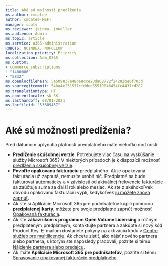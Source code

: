 ```yaml
---
title: Aké sú možnosti predĺženia
ms.author: cmcatee
author: cmcatee-MSFT
manager: scotv
ms.reviewer: jkinma, jmueller
ms.audience: Admin
ms.topic: article
ms.service: o365-administration
ROBOTS: NOINDEX, NOFOLLOW
localization_priority: Priority
ms.collection: Adm_O365
ms.custom:
- commerce_subscriptions
- "1400006"
- "5832"
ms.openlocfilehash: 5a509837a48de8cce20da08722f24202be6f703d
ms.sourcegitcommit: 540a4e2515f7cfddee65519046454fc4437cd287
ms.translationtype: HT
ms.contentlocale: sk-SK
ms.lasthandoff: 08/01/2021
ms.locfileid: "53689457"
---
```

# <a name="what-are-my-options-to-extend"></a>Aké sú možnosti predĺženia?

Pred dátumom uplynutia platnosti predplatného máte niekoľko možností:

- **Predĺženie skúšobnej verzie**.  Potrebujete viac času na vyskúšanie služby Microsoft 365? V niektorých prípadoch je k dispozícii možnosť [predĺženia skúšobnej verzie](https://docs.microsoft.com/microsoft-365/commerce/extend-your-trial).  
- **Povoľte opakovanú fakturáciu** predplatného. Ak je opakovaná fakturácia už zapnutá, nemusíte urobiť nič. Predplatné sa bude fakturovať automaticky a v závislosti od aktuálnej frekvencie fakturácie sa zaúčtuje suma za ďalší rok alebo mesiac. Ak ste z akéhokoľvek dôvodu opakovanú fakturáciu vypli, kedykoľvek [ju môžete znova zapnúť](https://docs.microsoft.com/microsoft-365/commerce/subscriptions/renew-your-subscription).
- Ak ste si Aplikácie Microsoft 365 pre podnikateľov kúpili pomocou **predplatenej karty**, môžete pre svoje predplatné zapnúť možnosť [Opakovaná fakturácia](https://docs.microsoft.com/microsoft-365/commerce/subscriptions/renew-your-subscription).
- Ak ste **zákazníkom s programom Open Volume Licensing** a ročným predplateným predplatným, kontaktujte partnera a zakúpte si nový kód Product Key. E-mailom dostanete pokyny na aktiváciu kódu v [Centre služieb pre multilicencie](https://go.microsoft.com/fwlink/p/?LinkID=282016). Ak chcete zistiť, ako nájsť nového partnera alebo partnera, s ktorým ste naposledy pracovali, pozrite si tému [Nájdenie partnera alebo predajcu](https://docs.microsoft.com/microsoft-365/admin/manage/find-your-partner-or-reseller).
- Ak máte **Aplikácie Microsoft 365 pre podnikateľov**, pozrite si tému [Spravovanie opakovanej fakturácie predplatného](https://docs.microsoft.com/microsoft-365/commerce/subscriptions/renew-your-subscription).
